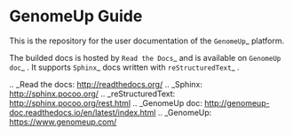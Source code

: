 # GenomeUp Guide
This is the repository for the user documentation of the `GenomeUp`_ platform.

The builded docs is hosted by `Read the Docs`_ and is available on `GenomeUp doc`_ .
It supports `Sphinx`_ docs written with `reStructuredText`_ .

.. _Read the docs: http://readthedocs.org/
.. _Sphinx: http://sphinx.pocoo.org/
.. _reStructuredText: http://sphinx.pocoo.org/rest.html
.. _GenomeUp doc: http://genomeup-doc.readthedocs.io/en/latest/index.html
.. _GenomeUp: https://www.genomeup.com/
